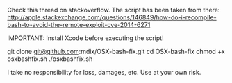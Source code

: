 Check this thread on stackoverflow. The script has been taken from there: http://apple.stackexchange.com/questions/146849/how-do-i-recompile-bash-to-avoid-the-remote-exploit-cve-2014-6271


IMPORTANT: Install Xcode before executing the script!

git clone git@github.com:mdix/OSX-bash-fix.git
cd OSX-bash-fix
chmod +x osxbashfix.sh
./osxbashfix.sh

I take no responsibility for loss, damages, etc. Use at your own risk.
